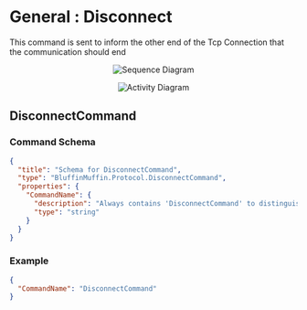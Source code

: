 # General : Disconnect

This command is sent to inform the other end of the Tcp Connection that the communication should end

<p align=center><img src="https://github.com/Ericmas001/BluffinMuffin.Protocol/blob/main/Documentation/Sequences/BluffinMuffin.Protocol.DisconnectCommand.png" alt="Sequence Diagram"></p>

<p align=center><img src="https://github.com/Ericmas001/BluffinMuffin.Protocol/blob/main/Documentation/Activities/BluffinMuffin.Protocol.DisconnectCommand.png" alt="Activity Diagram"></p>

## DisconnectCommand

### Command Schema

```json
{
  "title": "Schema for DisconnectCommand",
  "type": "BluffinMuffin.Protocol.DisconnectCommand",
  "properties": {
    "CommandName": {
      "description": "Always contains 'DisconnectCommand' to distinguish the command from others.",
      "type": "string"
    }
  }
}
```

### Example

```json
{
  "CommandName": "DisconnectCommand"
}
```

